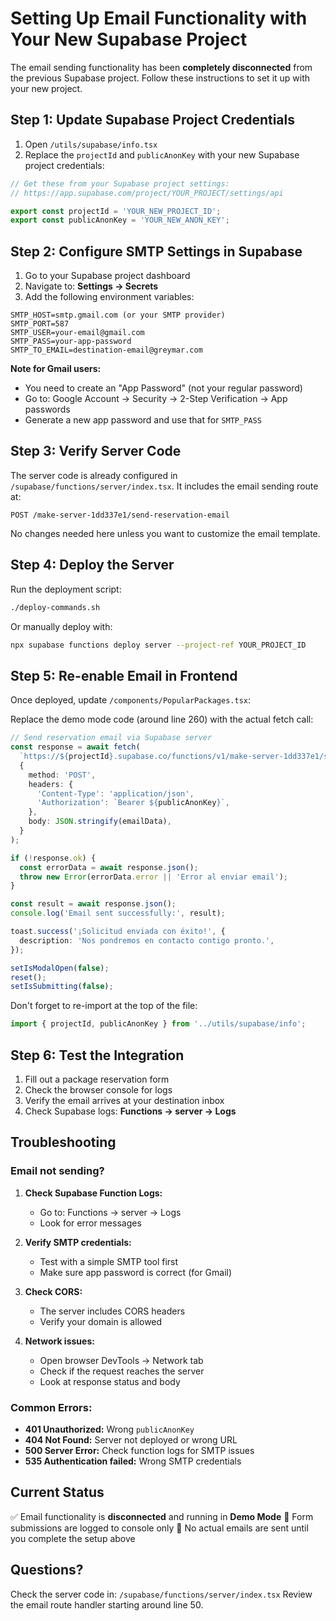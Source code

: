 # Setting Up Email Functionality with Your New Supabase Project

The email sending functionality has been **completely disconnected** from the previous Supabase project. Follow these instructions to set it up with your new project.

## Step 1: Update Supabase Project Credentials

1. Open `/utils/supabase/info.tsx`
2. Replace the `projectId` and `publicAnonKey` with your new Supabase project credentials:

```typescript
// Get these from your Supabase project settings:
// https://app.supabase.com/project/YOUR_PROJECT/settings/api

export const projectId = 'YOUR_NEW_PROJECT_ID';
export const publicAnonKey = 'YOUR_NEW_ANON_KEY';
```

## Step 2: Configure SMTP Settings in Supabase

1. Go to your Supabase project dashboard
2. Navigate to: **Settings → Secrets**
3. Add the following environment variables:

```
SMTP_HOST=smtp.gmail.com (or your SMTP provider)
SMTP_PORT=587
SMTP_USER=your-email@gmail.com
SMTP_PASS=your-app-password
SMTP_TO_EMAIL=destination-email@greymar.com
```

**Note for Gmail users:**
- You need to create an "App Password" (not your regular password)
- Go to: Google Account → Security → 2-Step Verification → App passwords
- Generate a new app password and use that for `SMTP_PASS`

## Step 3: Verify Server Code

The server code is already configured in `/supabase/functions/server/index.tsx`. It includes the email sending route at:

```
POST /make-server-1dd337e1/send-reservation-email
```

No changes needed here unless you want to customize the email template.

## Step 4: Deploy the Server

Run the deployment script:

```bash
./deploy-commands.sh
```

Or manually deploy with:

```bash
npx supabase functions deploy server --project-ref YOUR_PROJECT_ID
```

## Step 5: Re-enable Email in Frontend

Once deployed, update `/components/PopularPackages.tsx`:

Replace the demo mode code (around line 260) with the actual fetch call:

```typescript
// Send reservation email via Supabase server
const response = await fetch(
  `https://${projectId}.supabase.co/functions/v1/make-server-1dd337e1/send-reservation-email`,
  {
    method: 'POST',
    headers: {
      'Content-Type': 'application/json',
      'Authorization': `Bearer ${publicAnonKey}`,
    },
    body: JSON.stringify(emailData),
  }
);

if (!response.ok) {
  const errorData = await response.json();
  throw new Error(errorData.error || 'Error al enviar email');
}

const result = await response.json();
console.log('Email sent successfully:', result);

toast.success('¡Solicitud enviada con éxito!', {
  description: 'Nos pondremos en contacto contigo pronto.',
});

setIsModalOpen(false);
reset();
setIsSubmitting(false);
```

Don't forget to re-import at the top of the file:
```typescript
import { projectId, publicAnonKey } from '../utils/supabase/info';
```

## Step 6: Test the Integration

1. Fill out a package reservation form
2. Check the browser console for logs
3. Verify the email arrives at your destination inbox
4. Check Supabase logs: **Functions → server → Logs**

## Troubleshooting

### Email not sending?

1. **Check Supabase Function Logs:**
   - Go to: Functions → server → Logs
   - Look for error messages

2. **Verify SMTP credentials:**
   - Test with a simple SMTP tool first
   - Make sure app password is correct (for Gmail)

3. **Check CORS:**
   - The server includes CORS headers
   - Verify your domain is allowed

4. **Network issues:**
   - Open browser DevTools → Network tab
   - Check if the request reaches the server
   - Look at response status and body

### Common Errors:

- **401 Unauthorized:** Wrong `publicAnonKey`
- **404 Not Found:** Server not deployed or wrong URL
- **500 Server Error:** Check function logs for SMTP issues
- **535 Authentication failed:** Wrong SMTP credentials

## Current Status

✅ Email functionality is **disconnected** and running in **Demo Mode**
📝 Form submissions are logged to console only
📧 No actual emails are sent until you complete the setup above

## Questions?

Check the server code in: `/supabase/functions/server/index.tsx`
Review the email route handler starting around line 50.
